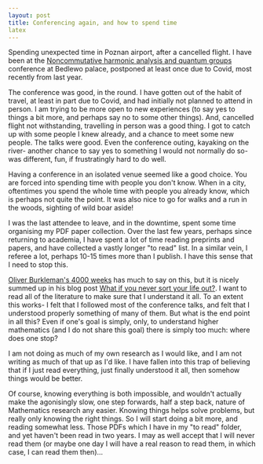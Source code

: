 ```yaml
---
layout: post
title: Conferencing again, and how to spend time
latex
---
```


Spending unexpected time in Poznan airport, after a cancelled flight.  I have been at the [Noncommutative harmonic analysis and quantum groups](https://www.impan.pl/en/activities/banach-center/conferences/22-noncommutative) conference at Bedlewo palace, postponed at least once due to Covid, most recently from last year.

The conference was good, in the round.  I have gotten out of the habit of travel, at least in part due to Covid, and had initially not planned to attend in person.  I am trying to be more open to new experiences (to say yes to things a bit more, and perhaps say no to some other things).  And, cancelled flight not withstanding, travelling in person was a good thing.  I got to catch up with some people I knew already, and a chance to meet some new people.  The talks were good.  Even the conference outing, kayaking on the river- another chance to say yes to something I would not normally do so- was different, fun, if frustratingly hard to do well.

<!--more-->

Having a conference in an isolated venue seemed like a good choice.  You are forced into spending time with people you don't know.  When in a city, oftentimes you spend the whole time with people you already know, which is perhaps not quite the point.  It was also nice to go for walks and a run in the woods, sighting of wild boar aside!

I was the last attendee to leave, and in the downtime, spent some time organising my PDF paper collection.  Over the last few years, perhaps since returning to academia, I have spent a lot of time reading preprints and papers, and have collected a vastly longer "to read" list.  In a similar vein, I referee a lot, perhaps 10-15 times more than I publish.  I have this sense that I need to stop this.

[Oliver Burkleman's 4000 weeks](https://www.penguin.co.uk/books/433471/four-thousand-weeks-by-burkeman-oliver/9781784704001) has much to say on this, but it is nicely summed up in his blog post [What if you never sort your life out?](https://www.oliverburkeman.com/never).  I want to read all of the literature to make sure that I understand it all.  To an extent this works- I felt that I followed most of the conference talks, and felt that I understood properly something of many of them.  But what is the end point in all this?  Even if one's goal is simply, only, to understand higher mathematics (and I do not share this goal) there is simply too much: where does one stop?

I am not doing as much of my own research as I would like, and I am not writing as much of that up as I'd like.  I have fallen into this trap of believing that if I just read everything, just finally understood it all, then somehow things would be better.

Of course, knowing everything is both impossible, and wouldn't actually make the agonisingly slow, one step forwards, half a step back, nature of Mathematics research any easier.   Knowing things helps solve problems, but really only knowing the right things.  So I will start doing a bit more, and reading somewhat less.  Those PDFs which I have in my "to read" folder, and yet haven't been read in two years.  I may as well accept that I will never read them (or maybe one day I will have a real reason to read them, in which case, I can read them then)...